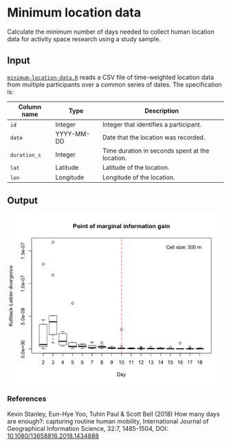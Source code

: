 # Minimum location data
Calculate the minimum number of days needed to collect human location data for activity space research using a study sample.

## Input 
[`minimum-location-data.R`](https://github.com/scmcca/minimum-location-data/blob/main/minimum_location_data.R) reads a  CSV file of time-weighted location data from multiple participants over a common series of dates. The specification is:

| Column name | Type | Description |
| ----- | ----- | ----- |
| `id` | Integer | Integer that identifies a participant. |
| `date` | YYYY-MM-DD | Date that the location was recorded. |
| `duration_s` | Integer | Time duration in seconds spent at the location.  |
| `lat` | Latitude | Latitude of the location. |
| `lon` | Longitude | Longitude of the location. |

## Output
![](Rplot02.png)

### References
Kevin Stanley, Eun-Hye Yoo, Tuhin Paul & Scott Bell (2018) How many days are enough?: capturing routine human mobility, International Journal of Geographical Information Science, 32:7, 1485-1504, DOI: [10.1080/13658816.2018.1434888](https://doi.org/10.1080/13658816.2018.1434888)
